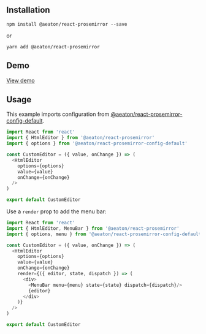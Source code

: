 ## Installation

`npm install @aeaton/react-prosemirror --save`

or

`yarn add @aeaton/react-prosemirror`

## Demo

[View demo](http://git.macropus.org/react-prosemirror/)

## Usage

This example imports configuration from [@aeaton/react-prosemirror-config-default](https://www.npmjs.com/package/@aeaton/react-prosemirror-config-default).

```js
import React from 'react'
import { HtmlEditor } from '@aeaton/react-prosemirror'
import { options } from '@aeaton/react-prosemirror-config-default'

const CustomEditor = ({ value, onChange }) => (
  <HtmlEditor
    options={options}
    value={value}
    onChange={onChange}
  />
)

export default CustomEditor
```

Use a `render` prop to add the menu bar:

```js
import React from 'react'
import { HtmlEditor, MenuBar } from '@aeaton/react-prosemirror'
import { options, menu } from '@aeaton/react-prosemirror-config-default'

const CustomEditor = ({ value, onChange }) => (
  <HtmlEditor
    options={options}
    value={value}
    onChange={onChange}
    render={({ editor, state, dispatch }) => (
      <div>
        <MenuBar menu={menu} state={state} dispatch={dispatch}/>
        {editor}
      </div>
    )}
  />
)

export default CustomEditor
```

